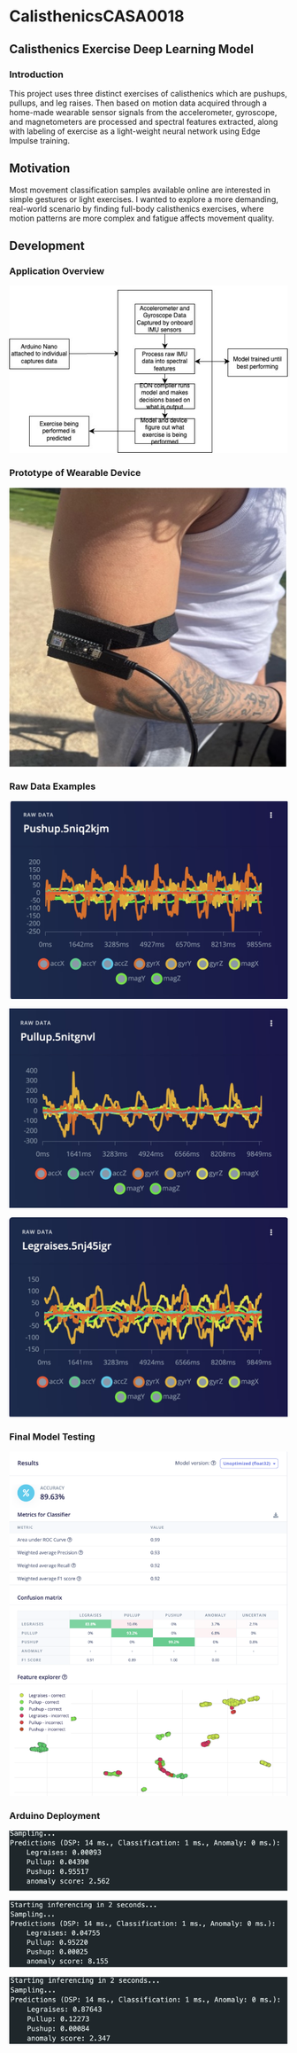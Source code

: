 # CalisthenicsCASA0018

## Calisthenics Exercise Deep Learning Model

### Introduction
This project uses three distinct exercises of calisthenics which are pushups, pullups, and leg raises. Then based on motion data acquired through a home-made wearable sensor signals from the accelerometer, gyroscope, and magnetometers are processed and spectral features extracted, along with labeling of exercise as a light-weight neural network using Edge Impulse training.

## Motivation
Most movement classification samples available online are interested in simple gestures or light exercises. I wanted to explore a more demanding, real-world scenario by finding full-body calisthenics exercises, where motion patterns are more complex and fatigue affects movement quality. 

## Development 

### Application Overview

![Flowchart](Images/DeepLearningWorkFlow.jpg)


### Prototype of Wearable Device

![Device on Person](Images/DevicePrototype.jpg)


### Raw Data Examples

![Pushups](Images/PushupRawDataScreenshot.jpeg)

![Pullups](Images/PullupRawData.jpeg)

![Legraises](Images/LegRaisesRawData.jpeg)


### Final Model Testing

![ModelTesting](Images/ModelTesting.png)

### Arduino Deployment

![Pushups](Images/PushupLivePredicition.png)

![Pullups](Images/PullUpLivePredicition.png)

![Legraises](Images/LegraiseLivePredicition.png)




